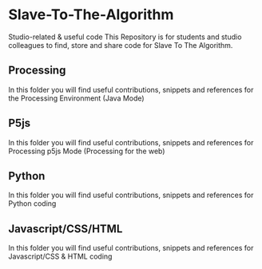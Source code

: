 # Slave-To-The-Algorithm
Studio-related & useful code
This Repository is for students and studio colleagues to find, store and share code for Slave To The Algorithm.

## Processing
In this folder you will find useful contributions, snippets and references for the Processing Environment (Java Mode)

## P5js
In this folder you will find useful contributions, snippets and references for Processing p5js Mode (Processing for the web)

## Python
In this folder you will find useful contributions, snippets and references for Python coding

## Javascript/CSS/HTML
In this folder you will find useful contributions, snippets and references for Javascript/CSS & HTML coding
